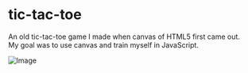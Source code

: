 # tic-tac-toe
An old tic-tac-toe game I made when canvas of HTML5 first came out.<br>
My goal was to use canvas and train myself in JavaScript.

![Image](https://i.imgur.com/3X2yhS2.png?1)
